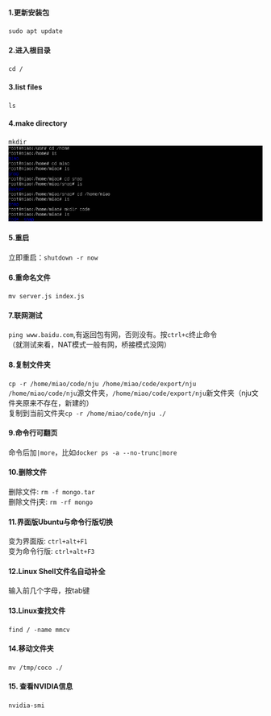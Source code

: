 #### 1.更新安装包
`sudo apt update`
#### 2.进入根目录
`cd /`
#### 3.list files
`ls`
#### 4.make directory
`mkdir`  
![linux cd](../assets/Ubuntu/linux-cd.png)  
#### 5.重启
立即重启：`shutdown -r now`
#### 6.重命名文件
`mv server.js index.js`
#### 7.联网测试
`ping www.baidu.com`,有返回包有网，否则没有。按`ctrl+c`终止命令  
（就测试来看，NAT模式一般有网，桥接模式没网）
#### 8.复制文件夹
`cp -r /home/miao/code/nju /home/miao/code/export/nju`  
`/home/miao/code/nju`源文件夹，`/home/miao/code/export/nju`新文件夹（nju文件夹原来不存在，新建的）  
复制到当前文件夹`cp -r /home/miao/code/nju ./` 
#### 9.命令行可翻页
命令后加`|more`，比如`docker ps -a --no-trunc|more`  
#### 10.删除文件
删除文件: `rm -f mongo.tar`  
删除文件j夹: `rm -rf mongo`
#### 11.界面版Ubuntu与命令行版切换
变为界面版: `ctrl+alt+F1`  
变为命令行版: `ctrl+alt+F3`
#### 12.Linux Shell文件名自动补全
输入前几个字母，按tab键
#### 13.Linux查找文件
`find / -name mmcv`
#### 14.移动文件夹
 `mv /tmp/coco ./`
#### 15. 查看NVIDIA信息
`nvidia-smi`
